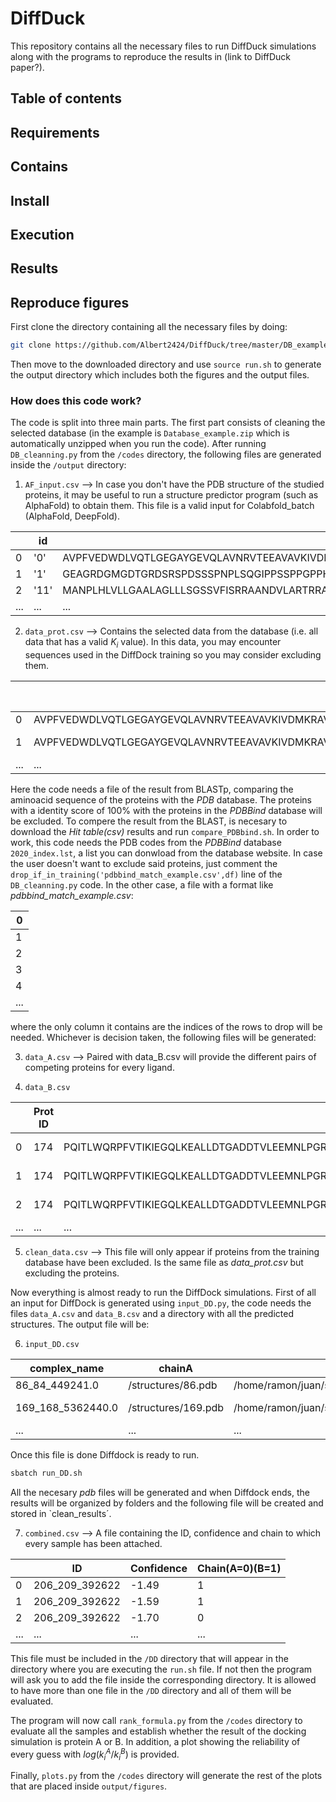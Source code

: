 # DiffDuck

This repository contains all the necessary files to run DiffDuck simulations along with the programs to reproduce the results in (link to DiffDuck paper?).

## Table of contents

## Requirements

## Contains

## Install

## Execution

## Results

## Reproduce figures

First clone the directory containing all the necessary files by doing:

```bash
git clone https://github.com/Albert2424/DiffDuck/tree/master/DB_example
```
Then move to the downloaded directory and use `source run.sh` to generate the output directory which includes both the figures and the output files.

### How does this code work?

The code is split into three main parts. The first part consists of cleaning the selected database (in the example is `Database_example.zip` which is automatically unzipped when you run the code). After running `DB_cleanning.py` from the `/codes` directory, the following files are generated inside the `/output` directory:


1. `AF_input.csv`       --> In case you don't have the PDB structure of the studied proteins, it may be useful to run a structure predictor program (such as AlphaFold) to obtain them. This file is a valid input for Colabfold_batch (AlphaFold, DeepFold).

||id   |sequence                                                                                                                                                                                                                                                                                                                                                                                                                                                                                                    |
|------|-----|------------------------------------------------------------------------------------------------------------------------------------------------------------------------------------------------------------------------------------------------------------------------------------------------------------------------------------------------------------------------------------------------------------------------------------------------------------------------------------------------------------|
|0     |'0'  |AVPFVEDWDLVQTLGEGAYGEVQLAVNRVTEEAVAVKIVDMKRAVDCPENIKKEICINKMLNHENVVKFYGHRREGNIQYLFLEYCSGGELFDRIEPDIGMPEPDAQRFFHQLMAGVVYLHGIGITHRDIKPENLLLDERDNLKISDFGLATVFRYNNRERLLNKMCGTLPYVAPELLKRREFHAEPVDVWSCGIVLTAMLAGELPWDQPSDSCQEYSDWKEKKTYLNPWKKIDSAPLALLHKILVENPSARITIPDIKKDRWYNKPLKKGAKRPRVTS                                                                                                                                                                                                                     |
|1     |'1'  |GEAGRDGMGDTGRDSRSPDSSSPNPLSQGIPPSSPPGPPHTPSAPPPPMPPPPLGSPFPVISSSMGSPGLPPPAPPGFSGPVSSPQINSTVSLPGGGSGPPEDVKPPVLGVRGLHCPPPPGGPGAGKRLCAICGDRSSGKHYGVYSCEGCKGFFKRTIRKDLTYSCRDNKDCTVDKRQRNRCQYCRYQKCLATGMKREAVQEERQRGKDKDGDGDGAGGAPEEMPVDRILEAELAVEQKSDQGVEGPGATGGGGSSPNDPVTNICQAADKQLFTLVEWAKRIPHFSSLPLDDQVILLRAGWNELLIASFSHRSIDVRDGILLATGLHVHRNSAHSAGVGAIFDRVLTELVSKMRDMRMDKTELGCLRAIILFNPDAKGLSNPGEVEILREKVYASLETYCKQKYPEQQGRFAKLLLRLPALRSIGLKCLEHLFFFKLIGDTPIDTFLMEMLEAPHQLA                                  |
|2     |'11' |MANPLHLVLLGAALAGLLLSGSSVFISRRAANDVLARTRRANSFLEELKKGNLERECMEENCSYEEALEVFEDREKTNEFWNKYVDGDQCESNPCQNQGTCKDGLGMYTCSCVEGYEGQDCEPVTRKLCSLDNGGCDQFCKEEENSVLCSCASGYTLGDNGKSCISTELFPCGKVTLGRWRRSPATNSSEGPPEAPGPEQQDDGNLTATENPFNLLDSPEPPPEDDSSSLVRIVGGQDCRDGECPWQALLVNEENEGFCGGTILSEYHVLTAAHCLHQAKRFKVRVGDRDTEHEEGNEETHEVEVVVKHNRFVKETYDFDIAVLRLKTPITFRRNVAPACLPQKDWAESTLMAQKTGIVSGFGRTHEMGRLSTTLKMLEVPYVDRNSCKRSSSFTITQNMFCAGYDARPEDACQGDSGGPHVTRFRDTYFVTGIVSWGEGCARKGKFGVYTKVSNFLKWIEKSMRARAVPVAEAAGTPGPTQPTIKGSPS  |
|...|...|...|

2. `data_prot.csv`      --> Contains the selected data from the database (i.e. all data that has a valid $K_i$ value). In this data, you may encounter sequences used in the DiffDock training so you may consider excluding them.

||BindingDB Target Chain Sequence|PubChem CID                                                                                                                                                                                                                                                                                                                                                                                                                                                                                                 |ki_mean             |ki_sem               |SMILES                                                                                                                                                                                         |ID |
|------|-------------------------------|------------------------------------------------------------------------------------------------------------------------------------------------------------------------------------------------------------------------------------------------------------------------------------------------------------------------------------------------------------------------------------------------------------------------------------------------------------------------------------------------------------|--------------------|---------------------|-----------------------------------------------------------------------------------------------------------------------------------------------------------------------------------------------|---|
|0     |AVPFVEDWDLVQTLGEGAYGEVQLAVNRVTEEAVAVKIVDMKRAVDCPENIKKEICINKMLNHENVVKFYGHRREGNIQYLFLEYCSGGELFDRIEPDIGMPEPDAQRFFHQLMAGVVYLHGIGITHRDIKPENLLLDERDNLKISDFGLATVFRYNNRERLLNKMCGTLPYVAPELLKRREFHAEPVDVWSCGIVLTAMLAGELPWDQPSDSCQEYSDWKEKKTYLNPWKKIDSAPLALLHKILVENPSARITIPDIKKDRWYNKPLKKGAKRPRVTS|3653116.0                                                                                                                                                                                                                                                                                                                                                                                                                                                                                                   |17200.0             |0.0                  |Clc1ccc2Nc3ccccc3C(=O)Nc2c1                                                                                                                                                                    |0  |
|1     |AVPFVEDWDLVQTLGEGAYGEVQLAVNRVTEEAVAVKIVDMKRAVDCPENIKKEICINKMLNHENVVKFYGHRREGNIQYLFLEYCSGGELFDRIEPDIGMPEPDAQRFFHQLMAGVVYLHGIGITHRDIKPENLLLDERDNLKISDFGLATVFRYNNRERLLNKMCGTLPYVAPELLKRREFHAEPVDVWSCGIVLTAMLAGELPWDQPSDSCQEYSDWKEKKTYLNPWKKIDSAPLALLHKILVENPSARITIPDIKKDRWYNKPLKKGAKRPRVTS|10003686.0                                                                                                                                                                                                                                                                                                                                                                                                                                                                                                  |5.79                |0.0                  |COc1cc(ccc1[N+]([O-])=O)-c1ccc2c(Nc3ccc(CC(=O)N(C)C)cc3NC2=O)c1                                                                                                                                |0  |
|...|...|...|...|...|...|...|

Here the code needs a file of the result from BLASTp, comparing the aminoacid sequence of the proteins with the _PDB_ database. The proteins with a identity score of 100% with the proteins in the _PDBBind_ database will be excluded. To compere the result from the BLAST, is necesary to download the _Hit table(csv)_ results and run `compare_PDBbind.sh`. In order to work, this code needs the PDB codes from the _PDBBind_ database `2020_index.lst`, a list you can donwload from the database website. In case the user doesn't want to exclude said proteins, just comment the `drop_if_in_training('pdbbind_match_example.csv',df)` line of the `DB_cleanning.py` code. In the other case, a file with a format like _pdbbind_match_example.csv_: 


|0  |
|---|
|1  |
|2  |
|3  |
|4  |
|...  |



where the only column it contains are the indices of the rows to drop will be needed. Whichever is decision taken, the following files will be generated:

3. `data_A.csv`         --> Paired with data_B.csv will provide the different pairs of competing proteins for every ligand.

4. `data_B.csv`

  ||Prot ID|Sequence                                                                                                                                                                                                                                                                                                                                                                                                                                                                                                    |SMILES              |Ki (nM)              |ki SEM                                                                                                                                                                                         |PubChem CID|
|------|-------|------------------------------------------------------------------------------------------------------------------------------------------------------------------------------------------------------------------------------------------------------------------------------------------------------------------------------------------------------------------------------------------------------------------------------------------------------------------------------------------------------------|--------------------|---------------------|-----------------------------------------------------------------------------------------------------------------------------------------------------------------------------------------------|-----------|
|0     |174    |PQITLWQRPFVTIKIEGQLKEALLDTGADDTVLEEMNLPGRWKPKMIGGIGGFIKVRQYDQIVIEICGKKAIGTVLVGPTPVNIIGRNLLTQIGCTLNF                                                                                                                                                                                                                                                                                                                                                                                                         |CC(C)(C)NC(=O)[C@@H]1CN(Cc2cccnc2)CCN1C[C@@H](O)C[C@@H](Cc1ccccc1)C(=O)N[C@@H]1[C@H](O)Cc2ccccc12|0.4438               |0.034173674078155546                                                                                                                                                                           |5362440.0  |
|1     |174    |PQITLWQRPFVTIKIEGQLKEALLDTGADDTVLEEMNLPGRWKPKMIGGIGGFIKVRQYDQIVIEICGKKAIGTVLVGPTPVNIIGRNLLTQIGCTLNF                                                                                                                                                                                                                                                                                                                                                                                                         |CC(C)(C)NC(=O)[C@@H]1CN(Cc2cccnc2)CCN1C[C@@H](O)C[C@@H](Cc1ccccc1)C(=O)N[C@@H]1[C@H](O)Cc2ccccc12|0.4438               |0.034173674078155546                                                                                                                                                                           |5362440.0  |
|2     |174    |PQITLWQRPFVTIKIEGQLKEALLDTGADDTVLEEMNLPGRWKPKMIGGIGGFIKVRQYDQIVIEICGKKAIGTVLVGPTPVNIIGRNLLTQIGCTLNF                                                                                                                                                                                                                                                                                                                                                                                                         |CC(C)(C)NC(=O)[C@@H]1CN(Cc2cccnc2)CCN1C[C@@H](O)C[C@@H](Cc1ccccc1)C(=O)N[C@@H]1[C@H](O)Cc2ccccc12|0.4438               |0.034173674078155546                                                                                                                                                                           |5362440.0  |
|...|...|...|...|...|...|...|

5. `clean_data.csv`     --> This file will only appear if proteins from the training database have been excluded. Is the same file as _data_prot.csv_ but excluding the proteins.

Now everything is almost ready to run the DiffDock simulations. First of all an input for DiffDock is generated using `input_DD.py`, the code needs the files `data_A.csv` and `data_B.csv` and a directory with all the predicted structures. The output file will be:

6. `input_DD.csv` 

|complex_name | chainA | chainB | SMILES |
|-------------|--------|--------|--------|
|86_84_449241.0  |/structures/86.pdb |/home/ramon/juan/structures/working_structures/84.pdb |Brc1ccc(\C=C\CNCCNS(=O)(=O)c2cccc3cnccc23)cc1 |
|169_168_5362440.0|/structures/169.pdb |/home/ramon/juan/structures/working_structures/168.pdb |CC(C)(C)NC(=O)[C@@H]1CN(Cc2cccnc2)CCN1C[C@@H](O)C[C@@H](Cc1ccccc1)C(=O)N[C@@H]1[C@H](O)Cc2ccccc12 |
|... |... |... |... |


Once this file is done Diffdock is ready to run.

```bash
sbatch run_DD.sh
```
All the necesary _pdb_ files will be generated and when Diffdock ends, the results will be organized by folders and the following file will be created and stored in `clean_results´.

7. `combined.csv` --> A file containing the ID, confidence and chain to which every sample has been attached.

||ID   |Confidence                                                                                                                                                                                                                                                                                                                                                                                                                                                                                                  |Chain(A=0)(B=1)     |
|------|-----|------------------------------------------------------------------------------------------------------------------------------------------------------------------------------------------------------------------------------------------------------------------------------------------------------------------------------------------------------------------------------------------------------------------------------------------------------------------------------------------------------------|--------------------|
|0     |206_209_392622|-1.49                                                                                                                                                                                                                                                                                                                                                                                                                                                                                                       |1                   |
|1     |206_209_392622|-1.59                                                                                                                                                                                                                                                                                                                                                                                                                                                                                                       |1                   |
|2     |206_209_392622|-1.70                                                                                                                                                                                                                                                                                                                                                                                                                                                                                                       |0                   |
|...|...|...|...|

This file must be included in the `/DD` directory that will appear in the directory where you are executing the `run.sh` file. If not then the program will ask you to add the file inside the corresponding directory. It is allowed to have more than one file in the `/DD` directory and all of them will be evaluated.

The program will now call `rank_formula.py` from the `/codes` directory to evaluate all the samples and establish whether the result of the docking simulation is protein A or B. In addition, a plot showing the reliability of every guess with $log(k_i^A/k_i^B)$ is provided. 

Finally, `plots.py` from the `/codes` directory will generate the rest of the plots that are placed inside `output/figures`. 
